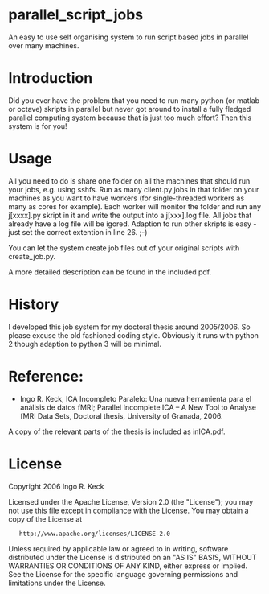# parallel_script_jobs
An easy to use self organising system to run script based jobs in parallel over many machines.

# Introduction
Did you ever have the problem that you need to run many python (or matlab or octave) skripts in parallel but never got around to install a fully fledged parallel computing system because that is just too much effort? Then this system is for you!

# Usage
All you need to do is share one folder on all the machines that should run your jobs, e.g. using sshfs. Run as many client.py jobs in that folder on your machines as you want to have workers (for single-threaded workers as many as cores for example). Each worker will monitor the folder and run any j[xxxx].py skript in it and write the output into a j[xxx].log file. All jobs that already have a log file will be igored. Adaption to run other skripts is easy - just set the correct extention in line 26. ;-) 

You can let the system create job files out of your original scripts with create_job.py. 

A more detailed description can be found in the included pdf.

# History
I developed this job system for my doctoral thesis around 2005/2006. So please excuse the old fashioned coding style. Obviously it runs with python 2 though adaption to python 3 will be minimal. 

# Reference: 

* Ingo R. Keck, ICA Incompleto Paralelo: Una nueva herramienta para el análisis de datos fMRI; Parallel Incomplete ICA – A New Tool to Analyse fMRI Data Sets, Doctoral thesis, University of Granada, 2006.

A copy of the relevant parts of the thesis is included as inICA.pdf.

# License
   Copyright 2006 Ingo R. Keck

   Licensed under the Apache License, Version 2.0 (the "License");
   you may not use this file except in compliance with the License.
   You may obtain a copy of the License at

       http://www.apache.org/licenses/LICENSE-2.0

   Unless required by applicable law or agreed to in writing, software
   distributed under the License is distributed on an "AS IS" BASIS,
   WITHOUT WARRANTIES OR CONDITIONS OF ANY KIND, either express or implied.
   See the License for the specific language governing permissions and
   limitations under the License.
